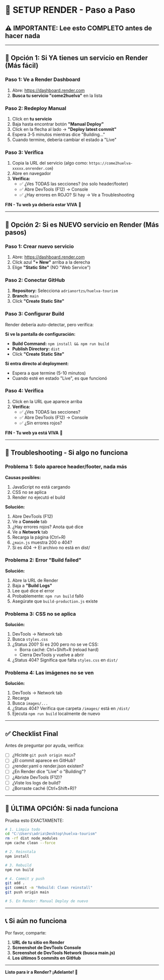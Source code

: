 # 🚀 SETUP RENDER - Paso a Paso

## ⚠️ IMPORTANTE: Lee esto COMPLETO antes de hacer nada

---

## 🎯 Opción 1: Si YA tienes un servicio en Render (Más fácil)

### Paso 1: Ve a Render Dashboard
1. Abre: https://dashboard.render.com
2. **Busca tu servicio "come2huelva"** en la lista

### Paso 2: Redeploy Manual
1. Click en **tu servicio**
2. Baja hasta encontrar botón **"Manual Deploy"**
3. Click en la flecha al lado → **"Deploy latest commit"**
4. Espera 3-5 minutos mientras dice "Building..."
5. Cuando termine, debería cambiar el estado a "Live"

### Paso 3: Verifica
1. Copia la URL del servicio (algo como: `https://come2huelva-xxxxx.onrender.com`)
2. Abre en navegador
3. **Verifica:**
   - ✅ ¿Ves TODAS las secciones? (no solo header/footer)
   - ✅ Abre DevTools (F12) → Console
   - ✅ ¿Hay errores en ROJO? Si hay → Ve a Troubleshooting

**FIN - Tu web ya debería estar VIVA** 🎉

---

## 🎯 Opción 2: Si es NUEVO servicio en Render (Más pasos)

### Paso 1: Crear nuevo servicio
1. Abre: https://dashboard.render.com
2. Click azul **"+ New"** arriba a la derecha
3. Elige **"Static Site"** (NO "Web Service")

### Paso 2: Conectar GitHub
1. **Repository:** Selecciona `adrianortzs/huelva-tourism`
2. **Branch:** `main`
3. Click **"Create Static Site"**

### Paso 3: Configurar Build
Render debería auto-detectar, pero verifica:

**Si ve la pantalla de configuración:**
- **Build Command:** `npm install && npm run build`
- **Publish Directory:** `dist`
- Click **"Create Static Site"**

**Si entra directo al deployment:**
- Espera a que termine (5-10 minutos)
- Cuando esté en estado "Live", es que funcionó

### Paso 4: Verifica
1. Click en la URL que aparece arriba
2. **Verifica:**
   - ✅ ¿Ves TODAS las secciones?
   - ✅ Abre DevTools (F12) → Console
   - ✅ ¿Sin errores rojos?

**FIN - Tu web ya está VIVA** 🎉

---

## 🔧 Troubleshooting - Si algo no funciona

### Problema 1: Solo aparece header/footer, nada más

**Causas posibles:**
1. JavaScript no está cargando
2. CSS no se aplica
3. Render no ejecutó el build

**Solución:**
1. Abre DevTools (F12)
2. Ve a **Console** tab
3. ¿Hay errores rojos? Anota qué dice
4. Ve a **Network** tab
5. Recarga la página (Ctrl+R)
6. ¿`main.js` muestra 200 o 404?
7. Si es 404 → El archivo no está en dist/

### Problema 2: Error "Build failed"

**Solución:**
1. Abre la URL de Render
2. Baja a **"Build Logs"**
3. Lee qué dice el error
4. Probablemente: `npm run build` falló
5. Asegúrate que `build-production.js` existe

### Problema 3: CSS no se aplica

**Solución:**
1. DevTools → Network tab
2. Busca `styles.css`
3. ¿Status 200? Si es 200 pero no se ve CSS:
   - Borra caché: Ctrl+Shift+R (reload hard)
   - Cierra DevTools y vuelve a abrir
4. ¿Status 404? Significa que falta `styles.css` en `dist/`

### Problema 4: Las imágenes no se ven

**Solución:**
1. DevTools → Network tab
2. Recarga
3. Busca `images/...`
4. ¿Status 404? Verifica que carpeta `/images/` está en `/dist/`
5. Ejecuta `npm run build` localmente de nuevo

---

## ✅ Checklist Final

Antes de preguntar por ayuda, verifica:

- [ ] ¿Hiciste `git push origin main`?
- [ ] ¿El commit aparece en GitHub?
- [ ] ¿render.yaml o render.json existen?
- [ ] ¿En Render dice "Live" o "Building"?
- [ ] ¿Abriste DevTools (F12)?
- [ ] ¿Viste los logs de build?
- [ ] ¿Borraste caché (Ctrl+Shift+R)?

---

## 🚨 ÚLTIMA OPCIÓN: Si nada funciona

Prueba esto EXACTAMENTE:

```bash
# 1. Limpia todo
cd "C:\Users\adria\Desktop\huelva-tourism"
rm -rf dist node_modules
npm cache clean --force

# 2. Reinstala
npm install

# 3. Rebuild
npm run build

# 4. Commit y push
git add .
git commit -m "Rebuild: Clean reinstall"
git push origin main

# 5. En Render: Manual Deploy de nuevo
```

---

## 📞 Si aún no funciona

Por favor, comparte:
1. **URL de tu sitio en Render**
2. **Screenshot de DevTools Console**
3. **Screenshot de DevTools Network (busca main.js)**
4. **Los últimos 5 commits en GitHub**

---

**Listo para ir a Render? ¡Adelante! 🚀**
